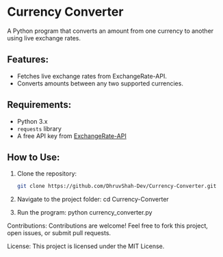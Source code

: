 # Currency Converter

A Python program that converts an amount from one currency to another using live exchange rates.

## Features:
- Fetches live exchange rates from ExchangeRate-API.
- Converts amounts between any two supported currencies.

## Requirements:
- Python 3.x
- `requests` library
- A free API key from [ExchangeRate-API](https://www.exchangerate-api.com/)

## How to Use:
1. Clone the repository:
   ```bash
   git clone https://github.com/DhruvShah-Dev/Currency-Converter.git

2. Navigate to the project folder:
    cd Currency-Converter

3. Run the program:
    python currency_converter.py

Contributions:
Contributions are welcome! Feel free to fork this project, open issues, or submit pull requests.

License:
This project is licensed under the MIT License.

